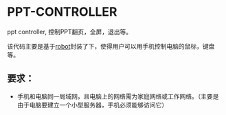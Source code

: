 # PPT-CONTROLLER
ppt controller, 控制PPT翻页，全屏，退出等。

该代码主要是基于[robot](http://robotjs.io/)封装了下，使得用户可以用手机控制电脑的鼠标，键盘等。

## 要求：
* 手机和电脑同一局域网，且电脑上的网络需为家庭网络或工作网络。（主要是由于电脑要建立一个小型服务器，手机必须能够访问它）

